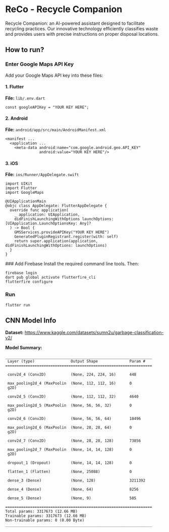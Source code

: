 # ReCo - Recycle Companion
Recycle Companion: an AI-powered assistant designed to facilitate recycling practices. Our innovative technology efficiently classifies waste and provides users with precise instructions on proper disposal locations.

## How to run?

### Enter Google Maps API Key
Add your Google Maps API key into these files:

#### 1. Flutter
**File:** `lib/.env.dart`
```
const googleAPIKey = "YOUR KEY HERE";
```

#### 2. Android
**File:** `android/app/src/main/AndroidManifest.xml`
```
<manifest ...
  <application ...
    <meta-data android:name="com.google.android.geo.API_KEY"
               android:value="YOUR KEY HERE"/>
```


#### 3. iOS
**File:** `ios/Runner/AppDelegate.swift`

```
import UIKit
import Flutter
import GoogleMaps

@UIApplicationMain
@objc class AppDelegate: FlutterAppDelegate {
  override func application(
    _ application: UIApplication,
    didFinishLaunchingWithOptions launchOptions: [UIApplication.LaunchOptionsKey: Any]?
  ) -> Bool {
    GMSServices.provideAPIKey("YOUR KEY HERE")
    GeneratedPluginRegistrant.register(with: self)
    return super.application(application, didFinishLaunchingWithOptions: launchOptions)
  }
}
```
### Add Firebase
Install the required command line tools. Then:
```
firebase login
dart pub global activate flutterfire_cli
flutterfire configure
```

### Run
```
flutter run
```

## CNN Model Info
**Dataset:** https://www.kaggle.com/datasets/sumn2u/garbage-classification-v2/

**Model Summary:**
```
_________________________________________________________________
 Layer (type)                Output Shape              Param #   
=================================================================

 conv2d_4 (Conv2D)           (None, 224, 224, 16)      448       
                                                                 
 max_pooling2d_4 (MaxPoolin  (None, 112, 112, 16)      0         
 g2D)                                                            
                                                                 
 conv2d_5 (Conv2D)           (None, 112, 112, 32)      4640      
                                                                 
 max_pooling2d_5 (MaxPoolin  (None, 56, 56, 32)        0         
 g2D)                                                            
                                                                 
 conv2d_6 (Conv2D)           (None, 56, 56, 64)        18496     
                                                                 
 max_pooling2d_6 (MaxPoolin  (None, 28, 28, 64)        0         
 g2D)                                                            
                                                                 
 conv2d_7 (Conv2D)           (None, 28, 28, 128)       73856     
                                                                 
 max_pooling2d_7 (MaxPoolin  (None, 14, 14, 128)       0         
 g2D)                                                            
                                                                 
 dropout_1 (Dropout)         (None, 14, 14, 128)       0         
                                                                 
 flatten_1 (Flatten)         (None, 25088)             0         
                                                                 
 dense_3 (Dense)             (None, 128)               3211392   
                                                                 
 dense_4 (Dense)             (None, 64)                8256      
                                                                 
 dense_5 (Dense)             (None, 9)                 585       
                                                                 
=================================================================
Total params: 3317673 (12.66 MB)
Trainable params: 3317673 (12.66 MB)
Non-trainable params: 0 (0.00 Byte)
_________________________________________________________________
```
